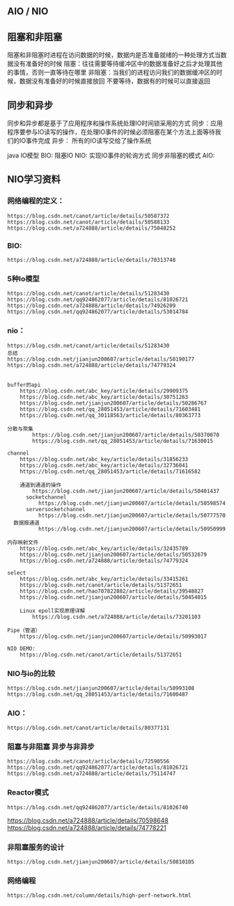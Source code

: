 ## AIO / NIO

## 阻塞和非阻塞
阻塞和非阻塞时进程在访问数据的时候，数据内是否准备就绪的一种处理方式当数据没有准备好的时候
阻塞：往往需要等待缓冲区中的数据准备好之后才处理其他的事情，否则一直等待在哪里
非阻塞：当我们的进程访问我们的数据缓冲区的时候，数据没有准备好的时候直接放回 不要等待，数据有的时候可以直接返回

## 同步和异步
同步和异步都是基于了应用程序和操作系统处理IO时间锁采用的方式
同步：应用程序要参与IO读写的操作，在处理IO事件的时候必须阻塞在某个方法上面等待我们的IO事件完成
异步： 所有的IO读写交给了操作系统

java IO模型
BIO: 阻塞IO
NIO: 实现IO事件的轮询方式 同步非阻塞的模式
AIO: 

## NIO学习资料
### 网络编程的定义：
	https://blog.csdn.net/canot/article/details/50587372
	https://blog.csdn.net/canot/article/details/50588133
	https://blog.csdn.net/a724888/article/details/75048252

### BIO:
	https://blog.csdn.net/a724888/article/details/70313748

### 5种Io模型
	https://blog.csdn.net/canot/article/details/51283430
	https://blog.csdn.net/qq924862077/article/details/81026721
	https://blog.csdn.net/a724888/article/details/74926209
	https://blog.csdn.net/qq924862077/article/details/53014784

### nio：
	https://blog.csdn.net/canot/article/details/51283430
	总结
	https://blog.csdn.net/jianjun200607/article/details/50190177
	https://blog.csdn.net/a724888/article/details/74779324
	
	
	buffer的api
		https://blog.csdn.net/abc_key/article/details/29909375
		https://blog.csdn.net/abc_key/article/details/30751263
		https://blog.csdn.net/jianjun200607/article/details/50286767
		https://blog.csdn.net/qq_28051453/article/details/71603481	
		https://blog.csdn.net/qq_30118563/article/details/80363773
		
    分散与聚集
			https://blog.csdn.net/jianjun200607/article/details/50370070
			https://blog.csdn.net/qq_28051453/article/details/71630015

	channel
		https://blog.csdn.net/abc_key/article/details/31856233
		https://blog.csdn.net/abc_key/article/details/32736041	
		https://blog.csdn.net/qq_28051453/article/details/71616582
		
		通道到通道的操作
			https://blog.csdn.net/jianjun200607/article/details/50401437
		  socketchannel
			  https://blog.csdn.net/jianjun200607/article/details/50598574
		  serversocketchannel
			  https://blog.csdn.net/jianjun200607/article/details/50777570
      数据报通道
			  https://blog.csdn.net/jianjun200607/article/details/50950999

	内存映射文件
		https://blog.csdn.net/abc_key/article/details/32435789
		https://blog.csdn.net/jianjun200607/article/details/50532679
		https://blog.csdn.net/a724888/article/details/74779324

	select
		https://blog.csdn.net/abc_key/article/details/33415261
		https://blog.csdn.net/canot/article/details/51372651
		https://blog.csdn.net/hao707822882/article/details/39548827
		https://blog.csdn.net/jianjun200607/article/details/50454015
		
		Linux epoll实现原理详解
			https://blog.csdn.net/a724888/article/details/73201103
		
	Pipe（管道）
		https://blog.csdn.net/jianjun200607/article/details/50993017
	
	NIO DEMO:
		https://blog.csdn.net/canot/article/details/51372651
		
### NIO与io的比较
	https://blog.csdn.net/jianjun200607/article/details/50993108
	https://blog.csdn.net/qq_28051453/article/details/71600487
		
### AIO：
	https://blog.csdn.net/canot/article/details/80377131
	
### 阻塞与非阻塞 异步与非异步
	https://blog.csdn.net/canot/article/details/72590556
	https://blog.csdn.net/qq924862077/article/details/81026721
	https://blog.csdn.net/a724888/article/details/75114747

### Reactor模式
	https://blog.csdn.net/qq924862077/article/details/81026740
  https://blog.csdn.net/a724888/article/details/70598648
	https://blog.csdn.net/a724888/article/details/74778221
	
### 非阻塞服务的设计
	https://blog.csdn.net/jianjun200607/article/details/50810105
	
### 网络编程
	https://blog.csdn.net/column/details/high-perf-network.html


